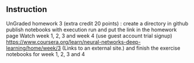 ## Instruction
UnGraded  homework 3 (extra credit 20 points) :  create a directory in github publish notebooks with execution run and put the link in the homework page 
Watch week 1, 2, 3 and week 4 (use guest account trial signup) https://www.coursera.org/learn/neural-networks-deep-learning/home/week/3 (Links to an external site.) and finish the exercise notebooks  for week 1, 2, 3 and 4